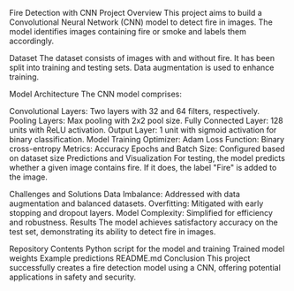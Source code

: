Fire Detection with CNN
Project Overview
This project aims to build a Convolutional Neural Network (CNN) model to detect fire in images. The model identifies images containing fire or smoke and labels them accordingly.

Dataset
The dataset consists of images with and without fire. It has been split into training and testing sets. Data augmentation is used to enhance training.

Model Architecture
The CNN model comprises:

Convolutional Layers: Two layers with 32 and 64 filters, respectively.
Pooling Layers: Max pooling with 2x2 pool size.
Fully Connected Layer: 128 units with ReLU activation.
Output Layer: 1 unit with sigmoid activation for binary classification.
Model Training
Optimizer: Adam
Loss Function: Binary cross-entropy
Metrics: Accuracy
Epochs and Batch Size: Configured based on dataset size
Predictions and Visualization
For testing, the model predicts whether a given image contains fire. If it does, the label "Fire" is added to the image.

Challenges and Solutions
Data Imbalance: Addressed with data augmentation and balanced datasets.
Overfitting: Mitigated with early stopping and dropout layers.
Model Complexity: Simplified for efficiency and robustness.
Results
The model achieves satisfactory accuracy on the test set, demonstrating its ability to detect fire in images.

Repository Contents
Python script for the model and training
Trained model weights
Example predictions
README.md
Conclusion
This project successfully creates a fire detection model using a CNN, offering potential applications in safety and security.
